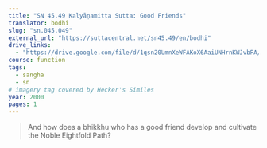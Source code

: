 ```yaml
---
title: "SN 45.49 Kalyāṇamitta Sutta: Good Friends"
translator: bodhi
slug: "sn.045.049"
external_url: "https://suttacentral.net/sn45.49/en/bodhi"
drive_links:
  - "https://drive.google.com/file/d/1qsn20UmnXeWFAKoX6AaiUNHrnKWJvbPA/view?usp=drivesdk"
course: function
tags:
  - sangha
  - sn
# imagery tag covered by Hecker's Similes
year: 2000
pages: 1
---
```


> And how does a bhikkhu who has a good friend develop and cultivate the Noble Eightfold Path?

<!---->
